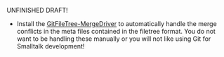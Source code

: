 UNFINISHED DRAFT!

- Install the [GitFileTree-MergeDriver](https://github.com/ThierryGoubier/GitFileTree-MergeDriver) to automatically handle the merge conflicts in the meta files contained in the filetree format. You do not want to be handling these manually or you will not like using Git for Smalltalk development!

